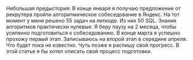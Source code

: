Небольшая предыстория:
В конце января я получаю предложение от рекрутера пройти алгоритмическое собеседование в Яндекс. На тот момент у меня решено 55 задач на литкоде. Из них 50 SQL. Знания алгоритмов практически нулевые. Я беру паузу на 2 месяца, чтобы усиленно подготовиться к собеседованию.
В конце марта я успешно прохожу первый этап.
Записываюсь на второй этап в середине апреля. Что будет пока не известно. Чуть позже я распишу свой прогресс.
В этой статье я бы хотел описать свой процесс подготовки.